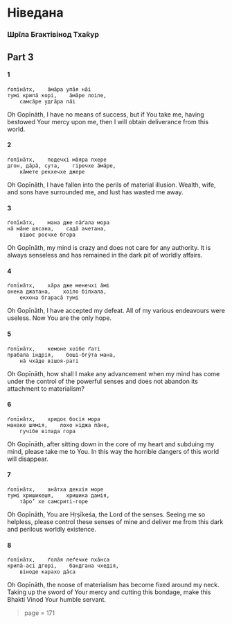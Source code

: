 # Ніведана

### Шрīла Бгактівінод Тха̄кур

## Part 3

#### 1

    ґопīна̄тх,    а̄ма̄ра упа̄я на̄і
    тумі крипа̄ корі,    а̄ма̄ре лоіле,
        самса̄ре удга̄ра па̄і

Oh Gopīnāth, I have no means of success, but if You take me, having bestowed Your mercy upon me, then I will obtain deliverance from this world.

#### 2

    ґопīна̄тх,    подечхі ма̄яра пхере
    дгон, да̄ра̄, сута,    гіречхе а̄ма̄ре,
        ка̄мете рекхечхе джере

Oh Gopīnāth, I have fallen into the perils of material illusion. Wealth, wife, and sons have surrounded me, and lust has wasted me away.

#### 3

    ґопīна̄тх,    мана дже па̄ґала мора
    на̄ ма̄не шясана,    сада̄ ачетана,
        вішоє роєчхе бгора

Oh Gopīnāth, my mind is crazy and does not care for any authority. It is always senseless and has remained in the dark pit of worldly affairs.

#### 4

    ґопīна̄тх,    ха̄ра дже менечхі а̄мі
    онека джатана,    хоіло біпхала,
        екхона бгараса̄ тумі

Oh Gopīnāth, I have accepted my defeat. All of my various endeavours were useless. Now You are the only hope.

#### 5

    ґопīна̄тх,    кемоне хоібе ґаті
    прабала індрія,    боші-бгӯта мана,
        на̄ чха̄де вішоя-раті

Oh Gopīnāth, how shall I make any advancement when my mind has come under the control of the powerful senses and does not abandon its attachment to materialism?

#### 6

    ґопīна̄тх,    хридоє босія мора
    манаке шямія,    лохо ніджа па̄не,
        гучібе віпада гора

Oh Gopīnāth, after sitting down in the core of my heart and subduing my mind, please take me to You. In this way the horrible dangers of this world will disappear.

#### 7

    ґопīна̄тх,    ана̄тха декхія море
    тумі хришикешя,    хришика дамія,
        та̄ро’ хе самсриті-горе

Oh Gopīnāth, You are Hṛṣīkeśa, the Lord of the senses. Seeing me so helpless, please control these senses of mine and deliver me from this dark and perilous worldly existence.

#### 8

    ґопīна̄тх,    ґола̄я леґечхе пха̄нса
    крипа̄-асі дгорі,    бандгана чхедія,
        віноде карахо да̄са

Oh Gopīnāth, the noose of materialism has become fixed around my neck. Taking up the sword of Your mercy and cutting this bondage, make this Bhakti Vinod Your humble servant.


> page = 171